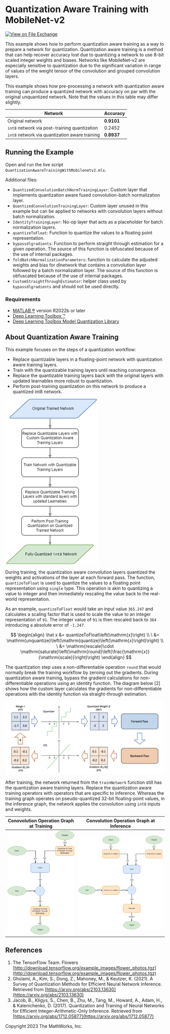 # Quantization Aware Training with MobileNet-v2

[![View <File Exchange Title> on File Exchange](https://www.mathworks.com/matlabcentral/images/matlab-file-exchange.svg)](https://www.mathworks.com/matlabcentral/fileexchange/####-file-exchange-title)

This example shows how to perform quantization aware training as a way to prepare a network for quantization. Quantization aware training is a method that can help recover accuracy lost due to quantizing a network to use 8-bit scaled integer weights and biases. Networks like MobileNet-v2 are especially sensitive to quantization due to the significant variation in range of values of the weight tensor of the convolution and grouped convolution layers.

This example shows how pre-processing a network with quantization aware training can produce a quantized network with accuracy on par with the original unquantized network. Note that the values in this table may differ slightly.

| Network      | Accuracy |
| ----------- | ----------- |
| Original network      | **0.9101**       |
| `int8` network via post-training quantization   | 0.2452        |
| `int8` network via quantization aware training   | **0.8937**        |

## **Running the Example**

Open and run the live script `QuantizationAwareTrainingWithMobilenetv2.mlx`.

Additional files:

- `QuantizedConvolutionBatchNormTrainingLayer`: Custom layer that implements quantization aware fused convolution-batch normalization layer.
- `QuantizedConvolutionTrainingLayer`: Custom layer unused in this example but can be applied to networks with convolution layers without batch normalization.
- `IdentityTrainingLayer`: No-op layer that acts as a placeholder for batch normalization layers.
- `quantizeToFloat`: Function to quantize the values to a floating point representation.
- `bypassdlgradients`: Function to perform straight through estimation for a given operation. The source of this function is obfuscated because of the use of internal packages.
- `foldBatchNormalizationParameters`: function to calculate the adjusted weights and bias for dlnetwork that contains a convolution layer followed by a batch normalization layer. The source of this function is obfuscated because of the use of internal packages.
- `CustomStraightThroughEstimator`: helper class used by `bypassdlgradients` and should not be used directly.

### Requirements

- [MATLAB &reg;](https://www.mathworks.com/products/matlab.html) version R2022b or later
- [Deep Learning Toolbox  &trade;](https://www.mathworks.com/products/deep-learning.html)
- [Deep Learning Toolbox Model Quantization Library](https://www.mathworks.com/matlabcentral/fileexchange/74614-deep-learning-toolbox-model-quantization-library)

## About Quantization Aware Training

This example focuses on the steps of a quantization workflow:

- Replace quantizable layers in a floating-point network with quantization aware training layers.
- Train with the quantizable training layers until reaching convergence.
- Replace the quantizable training layers back with the original layers with updated learnables more robust to quantization.
- Perform post-training quantization on this network to produce a quantized int8 network.

![Quantization Aware Workflow Steps](./images/qat_workflow.png)

During training, the quantization aware convolution layers quantized the weights and activations of the layer at each forward pass. The function, `quantizeToFloat` is used to quantize the values to a floating point representation using `single` type. This operation is akin to quantizing a value to integer and then immediately rescaling the value back to the real-world representation.

As an example, `quantizeToFloat`  would take an input value `365.247` and calculates a scaling factor that is used to scale the value to an integer representation of `91`. The integer value of `91` is then rescaled back to `364` introducing a absolute error of `-1.247`.

$$
\begin{align}
\hat x &=  quantizeToFloat\left(\mathrm{𝑥}\right) \\
\ &= \mathrm{unquantize}\left(\mathrm{quantize}\left(\mathrm{𝑥}\right)\right) \\
\ &= \mathrm{rescale}\cdot \mathrm{saturate}\left(\mathrm{round}\left(\frac{\mathrm{𝑥}}{\mathrm{scale}}\right)\right)
\end{align}
$$

The quantization step uses a non-differentiable operation `round` that would normally break the training workflow by zeroing out the gradients. During quantization aware training, bypass the gradient calculations for non-differentiable operations using an identity function. The diagram below \[2\] shows how the custom layer calculates the gradients for non-differentiable operations with the identity function via straight-through estimation.

![Straight Through Estimation](./images/ste.png)

After training, the network returned from the `trainNetwork` function still has the quantization aware training layers. Replace the quantization aware training operators with operators that are specific to inference. Whereas the training graph operates on pseudo-quantized 32-bit floating-point values, in the inference graph, the network applies the convolution using `int8` inputs and weights.

| Conovolution Operation Graph at Training   | Convolution Operation Graph at Inference |
| ----------- | ----------- |
| ![Quantized operators during training](./images/quantized_training.png)   | ![Quantized operators during inference](./images/quantized_inference.png)|

## **References**

1. The TensorFlow Team. Flowers [http://download.tensorflow.org/example_images/flower_photos.tgz](http://download.tensorflow.org/example_images/flower_photos.tgz)
2. Gholami, A., Kim, S., Dong, Z., Mahoney, M., & Keutzer, K. (2021). A Survey of Quantization Methods for Efficient Neural Network Inference. Retrieved from [https://arxiv.org/abs/2103.13630](https://arxiv.org/abs/2103.13630)
3. Jacob, B., Kligys, S., Chen, B., Zhu, M., Tang, M., Howard, A., Adam, H., & Kalenichenko, D. (2017). Quantization and Training of Neural Networks for Efficient Integer-Arithmetic-Only Inference. Retrieved from [https://arxiv.org/abs/1712.05877](https://arxiv.org/abs/1712.05877)

Copyright 2023 The MathWorks, Inc.

